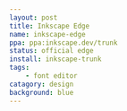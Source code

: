 ```yaml
---
layout: post
title: Inkscape Edge
name: inkscape-edge
ppa: ppa:inkscape.dev/trunk
status: official edge
install: inkscape-trunk
tags:
    - font editor
catagory: design
background: blue
---
```


